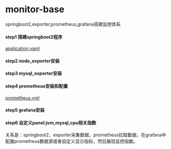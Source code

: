# monitor-base
springboot2,exporter,prometheus,grafana搭建监控体系

#### step1 搭建springboot2程序 
   [application.yaml](src/main/resources/application.yaml)

#### step2 node_exporter安装

#### step3 mysql_exporter安装

#### step4 prometheus安装和配置  
   [prometheus.yml](src/main/resources/prometheus.yml)

#### step5 grafana安装

#### step6 自定义panel:jvm,mysql,cpu相关指数

关系是：springboot2，exporter采集数据，prometheus拉取数据，在grafana中配置prometheus数据源或者自定义显示指标，然后展现监控指数。
